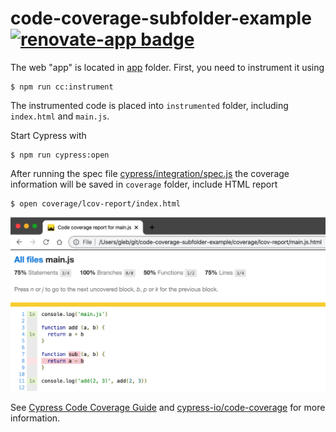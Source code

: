 # code-coverage-subfolder-example [![renovate-app badge][renovate-badge]][renovate-app]

The web "app" is located in [app](app) folder. First, you need to instrument it using

```shell
$ npm run cc:instrument
```

The instrumented code is placed into `instrumented` folder, including `index.html` and `main.js`.

Start Cypress with

```shell
$ npm run cypress:open
```

After running the spec file [cypress/integration/spec.js](cypress/integration/spec.js) the coverage information will be saved in `coverage` folder, include HTML report

```shell
$ open coverage/lcov-report/index.html
```

![Coverage information](images/main.png)

See [Cypress Code Coverage Guide](https://on.cypress.io/code-coverage) and [cypress-io/code-coverage](https://github.com/cypress-io/code-coverage) for more information.

[renovate-badge]: https://img.shields.io/badge/renovate-app-blue.svg
[renovate-app]: https://renovateapp.com/
